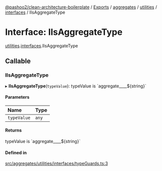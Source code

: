 [@pashoo2/clean-architecture-boilerplate](../README.md) / [Exports](../modules.md) / [aggregates](../modules/aggregates.md) / [utilities](../modules/aggregates.utilities.md) / [interfaces](../modules/aggregates.utilities.interfaces.md) / IIsAggregateType

# Interface: IIsAggregateType

[utilities](../modules/aggregates.utilities.md).[interfaces](../modules/aggregates.utilities.interfaces.md).IIsAggregateType

## Callable

### IIsAggregateType

▸ **IIsAggregateType**(`typeValue`): typeValue is \`aggregate\_\_\_\_${string}\`

#### Parameters

| Name | Type |
| :------ | :------ |
| `typeValue` | `any` |

#### Returns

typeValue is \`aggregate\_\_\_\_${string}\`

#### Defined in

[src/aggregates/utilities/interfaces/typeGuards.ts:3](https://github.com/pashoo2/clean-architecture-boilerplate/blob/e54a93c/src/aggregates/utilities/interfaces/typeGuards.ts#L3)
